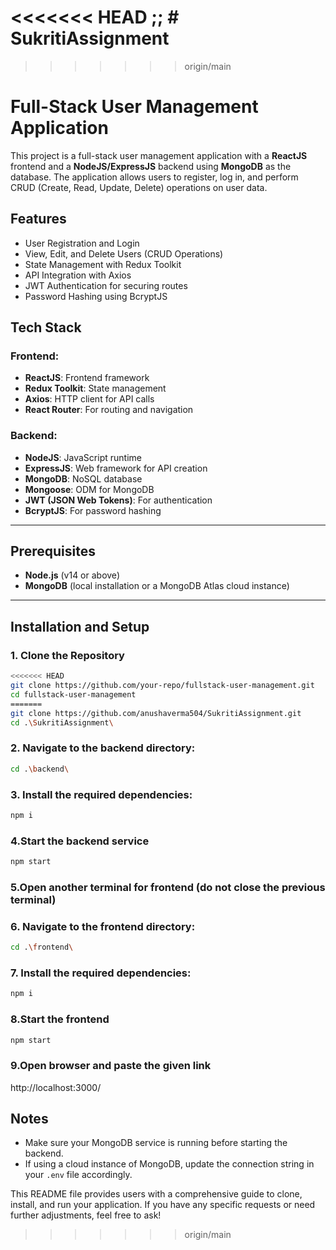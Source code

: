 <<<<<<< HEAD
;; # SukritiAssignment
=======

>>>>>>> origin/main
# Full-Stack User Management Application

This project is a full-stack user management application with a **ReactJS** frontend and a **NodeJS/ExpressJS** backend using **MongoDB** as the database. The application allows users to register, log in, and perform CRUD (Create, Read, Update, Delete) operations on user data.

## Features
- User Registration and Login
- View, Edit, and Delete Users (CRUD Operations)
- State Management with Redux Toolkit
- API Integration with Axios
- JWT Authentication for securing routes
- Password Hashing using BcryptJS

## Tech Stack

### Frontend:
- **ReactJS**: Frontend framework
- **Redux Toolkit**: State management
- **Axios**: HTTP client for API calls
- **React Router**: For routing and navigation

### Backend:
- **NodeJS**: JavaScript runtime
- **ExpressJS**: Web framework for API creation
- **MongoDB**: NoSQL database
- **Mongoose**: ODM for MongoDB
- **JWT (JSON Web Tokens)**: For authentication
- **BcryptJS**: For password hashing

---

## Prerequisites
- **Node.js** (v14 or above)
- **MongoDB** (local installation or a MongoDB Atlas cloud instance)

---

## Installation and Setup

### 1. Clone the Repository

```bash
<<<<<<< HEAD
git clone https://github.com/your-repo/fullstack-user-management.git
cd fullstack-user-management
=======
git clone https://github.com/anushaverma504/SukritiAssignment.git
cd .\SukritiAssignment\
```

### 2. Navigate to the backend directory:

```bash
cd .\backend\
```

### 3. Install the required dependencies:

```bash
npm i
```

### 4.Start the backend service

```bash
npm start
```

### 5.Open another terminal for frontend (do not close the previous terminal)

### 6. Navigate to the frontend directory:

```bash
cd .\frontend\
```

### 7. Install the required dependencies:

```bash
npm i
```

### 8.Start the frontend

```bash
npm start
```

### 9.Open browser and paste the given link
http://localhost:3000/


## Notes
- Make sure your MongoDB service is running before starting the backend.
- If using a cloud instance of MongoDB, update the connection string in your `.env` file accordingly.

This README file provides users with a comprehensive guide to clone, install, and run your application. If you have any specific requests or need further adjustments, feel free to ask!

>>>>>>> origin/main
